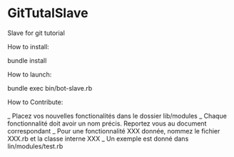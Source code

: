 GitTutalSlave
=============

Slave for git tutorial

How to install:

bundle install

How to launch:

bundle exec bin/bot-slave.rb

How to Contribute:

_ Placez vos nouvelles fonctionalités dans le dossier lib/modules
_ Chaque fonctionnalité doit avoir un nom précis. Reportez vous au document correspondant
_ Pour une fonctionnalité XXX donnée, nommez le fichier XXX.rb et la classe interne XXX
_ Un exemple est donné dans lin/modules/test.rb
